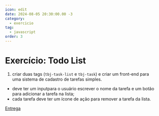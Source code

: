 ```yaml
---
icon: edit
date: 2024-08-05 20:30:00.00 -3
category:
  - exercicio
tag:
  - javascript
order: 3
---
```

# Exercício: Todo List

1. criar duas tags (`tbj-task-list` e `tbj-task`) e criar um front-end para uma sistema de cadastro de tarefas simples. 
  - deve ter um inputpara o usuário escrever o nome da tarefa e um botão para adicionar a tarefa na lista;
  - cada tarefa deve ter um ícone de ação para remover a tarefa da lista.

[Entrega](https://classroom.github.com/a/QyqCm_4H)
